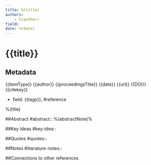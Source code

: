 ```yaml
---
title: %(title)
authors: 
	- %(author)
field: 
date: %(date)
---
```

# {{title}}

## Metadata
{{itemType}}
{{author}}
{{proceedingsTitle}}
{{date}}
{{url}}
{{DOI}}
{{citekey}}
* field: 
{{tags}}, #reference

%(title)

##Abstract
#abstract:: %(abstractNote)%

##Key Ideas
#key-idea:: 

##Quotes
#quotes:: 

##Notes
#literature-notes:: 

##Connections to other references